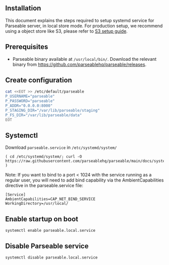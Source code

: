 ## Installation

This document explains the steps required to setup systemd service for Parseable server, in local store mode. For production setup, we recommend using a object store like S3, please refer to [S3 setup guide](https://github.com/parseablehq/parseable/tree/main/docs/systemd/s3.md).

## Prerequisites

- Parseable binary available at `/usr/local/bin/`. Download the relevant binary from https://github.com/parseablehq/parseable/releases.

## Create configuration

```sh
cat <<EOT >> /etc/default/parseable
P_USERNAME="parseable"
P_PASSWORD="parseable"
P_ADDR="0.0.0.0:8000"
P_STAGING_DIR="/var/lib/parseable/staging"
P_FS_DIR="/var/lib/parseable/data"
EOT
```

## Systemctl

Download `parseable.service` in  `/etc/systemd/system/`
```
( cd /etc/systemd/system/; curl -O https://raw.githubusercontent.com/parseablehq/parseable/main/docs/systemd/parseable.local.service )
```

Note: If you want to bind to a port < 1024 with the service running as a regular user, you will need to add bind capability via the AmbientCapabilities directive in the parseable.service file:

```
[Service]
AmbientCapabilities=CAP_NET_BIND_SERVICE
WorkingDirectory=/usr/local/
```

## Enable startup on boot

```
systemctl enable parseable.local.service
```

## Disable Parseable service

```
systemctl disable parseable.local.service
```

